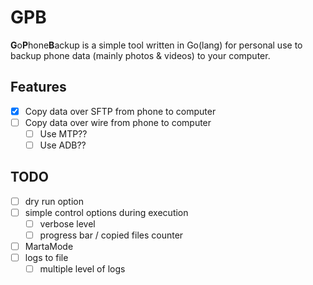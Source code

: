 # GPB
**G**o**P**hone**B**ackup is a simple tool written in Go(lang) for personal use to backup phone data (mainly photos & videos) to your computer.

## Features
- [x] Copy data over SFTP from phone to computer
- [ ] Copy data over wire from phone to computer
  - [ ] Use MTP??
  - [ ] Use ADB??

## TODO
- [ ] dry run option
- [ ] simple control options during execution
  - [ ] verbose level
  - [ ] progress bar / copied files counter
- [ ] MartaMode
- [ ] logs to file
  - [ ] multiple level of logs